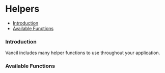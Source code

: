 # Helpers

* [Introduction](helpers.md#introduction)
* [Available Functions](helpers.md#available-functions)

### Introduction

Vancil includes many helper functions to use throughout your application.

### Available Functions

